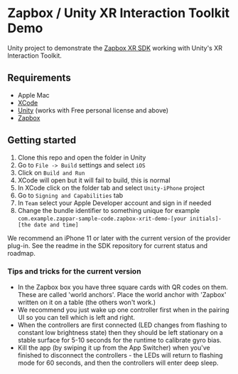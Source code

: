 # Zapbox / Unity XR Interaction Toolkit Demo
Unity project to demonstrate the [Zapbox XR SDK](https://github.com/zappar-xr/zapbox-xr-sdk) working with Unity's XR Interaction Toolkit.

## Requirements
* Apple Mac
* [XCode](https://apps.apple.com/us/app/xcode/id497799835?mt=12)
* [Unity](https://unity.com/download) (works with Free personal license and above)
* [Zapbox](https://www.zappar.com/zapbox/)

## Getting started
1. Clone this repo and open the folder in Unity 
2. Go to `File -> Build` settings and select `iOS`
3. Click on `Build and Run`
4. XCode will open but it will fail to build, this is normal
5. In XCode click on the folder tab and select `Unity-iPhone` project
6. Go to `Signing and Capabilities` tab
7. In `Team` select your Apple Developer account and sign in if needed
8. Change the bundle identifier to something unique for example `com.example.zappar-sample-code.zapbox-xrit-demo-[your initials]-[the date and time]`

We recommend an iPhone 11 or later with the current version of the provider plug-in. See the readme in the SDK repository for current status and roadmap.

### Tips and tricks for the current version

- In the Zapbox box you have three square cards with QR codes on them. These are called 'world anchors'. Place the world anchor with 'Zapbox' written on it on a table (the others won't work.)
- We recommend you just wake up one controller first when in the pairing UI so you can tell which is left and right.
- When the controllers are first connected (LED changes from flashing to constant low brightness state) then they should be left stationary on a stable surface for 5-10 seconds for the runtime to calibrate gyro bias.
- Kill the app (by swiping it up from the App Switcher) when you've finished to disconnect the controllers - the LEDs will return to flashing mode for 60 seconds, and then the controllers will enter deep sleep.
